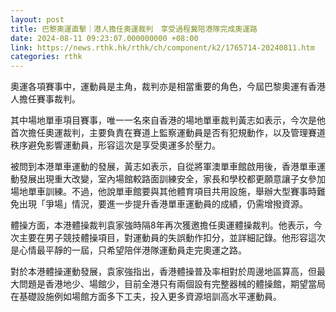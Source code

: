 ```yaml
---
layout: post
title: 巴黎奧運直擊｜港人擔任奧運裁判　享受過程冀陪港隊完成奧運路
date: 2024-08-11 09:23:07.000000000 +08:00
link: https://news.rthk.hk/rthk/ch/component/k2/1765714-20240811.htm
categories: rthk
---
```


奧運各項賽事中，運動員是主角，裁判亦是相當重要的角色，今屆巴黎奧運有香港人擔任賽事裁判。

其中場地單車項目賽事，唯一一名來自香港的場地單車裁判黃志如表示，今次是他首次擔任奧運裁判，主要負責在賽道上監察運動員是否有犯規動作，以及管理賽道秩序避免影響運動員，形容這次是享受奧運多於壓力。

被問到本港單車運動的發展，黃志如表示，自從將軍澳單車館啟用後，香港單車運動發展出現重大改變，室內場館較路面訓練安全，家長和學校都更願意讓子女參加場地單車訓練。不過，他說單車館要與其他體育項目共用設施，舉辦大型賽事時難免出現「爭場」情況，要進一步提升香港單車運動員的成績，仍需增撥資源。

體操方面，本港體操裁判袁家強時隔8年再次獲邀擔任奧運體操裁判。他表示，今次主要在男子競技體操項目，對運動員的失誤動作扣分，並詳細記錄。他形容這次是心情最平靜的一屆，只希望陪伴港隊運動員走完奧運之路。

對於本港體操運動發展，袁家強指出，香港體操普及率相對於周邊地區算高，但最大問題是香港地少、場館少，目前全港只有兩個設有完整器械的體操館，期望當局在基礎設施例如場館方面多下工夫，投入更多資源培訓高水平運動員。
